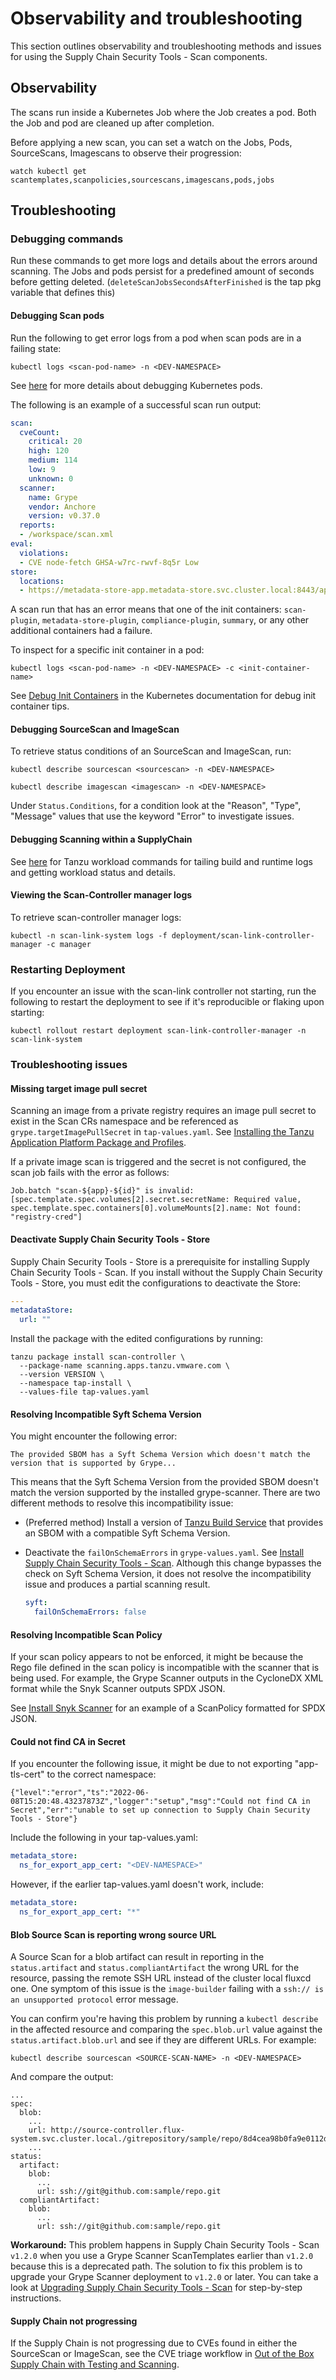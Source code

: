 # Observability and troubleshooting

This section outlines observability and troubleshooting methods and issues for using the Supply Chain Security Tools - Scan components.

## <a id="observability"></a> Observability

The scans  run inside a Kubernetes Job where the Job creates a pod. Both the Job and pod are cleaned up after completion.

Before applying a new scan, you can set a watch on the Jobs, Pods, SourceScans, Imagescans to observe their progression:
```console
watch kubectl get scantemplates,scanpolicies,sourcescans,imagescans,pods,jobs
```

## <a id="troubleshooting"></a> Troubleshooting

### <a id="debugging-commands"></a> Debugging commands

Run these commands to get more logs and details about the errors around scanning. The Jobs and pods persist for a predefined amount of seconds before getting deleted. (`deleteScanJobsSecondsAfterFinished` is the tap pkg variable that defines this)

####  <a id="debugging-scan-pods"></a> Debugging Scan pods

Run the following to get error logs from a pod when scan pods are in a failing state:

```console
kubectl logs <scan-pod-name> -n <DEV-NAMESPACE>
```
See [here](https://jamesdefabia.github.io/docs/user-guide/kubectl/kubectl_logs/) for more details about debugging Kubernetes pods.

The following is an example of a successful scan run output:
```yaml
scan:
  cveCount:
    critical: 20
    high: 120
    medium: 114
    low: 9
    unknown: 0
  scanner:
    name: Grype
    vendor: Anchore
    version: v0.37.0
  reports:
  - /workspace/scan.xml
eval:
  violations:
  - CVE node-fetch GHSA-w7rc-rwvf-8q5r Low
store:
  locations:
  - https://metadata-store-app.metadata-store.svc.cluster.local:8443/api/sources?repo=hound&sha=5805c6502976c10f5529e7f7aeb0af0c370c0354&org=houndci
```
A scan run that has an error means that one of the init containers: `scan-plugin`, `metadata-store-plugin`, `compliance-plugin`, `summary`, or any other additional containers had a failure.

To inspect for a specific init container in a pod:

```console
kubectl logs <scan-pod-name> -n <DEV-NAMESPACE> -c <init-container-name>
```
See [Debug Init Containers](https://kubernetes.io/docs/tasks/debug/debug-application/debug-init-containers/) in the Kubernetes documentation for debug init container tips.

####  <a id="debug-source-image-scan"></a> Debugging SourceScan and ImageScan

To retrieve status conditions of an SourceScan and ImageScan, run:

```console
kubectl describe sourcescan <sourcescan> -n <DEV-NAMESPACE>
```

```console
kubectl describe imagescan <imagescan> -n <DEV-NAMESPACE>
```

Under `Status.Conditions`, for a condition look at the "Reason", "Type", "Message" values that use the keyword "Error" to investigate issues.

#### <a id="debug-scanning-in-supplychain"></a> Debugging Scanning within a SupplyChain

See [here](../cli-plugins/apps/debug-workload.md) for Tanzu workload commands for tailing build and runtime logs and getting workload status and details.


#### <a id="view-scan-controller-manager-logs"></a> Viewing the Scan-Controller manager logs

To retrieve scan-controller manager logs:
```console
kubectl -n scan-link-system logs -f deployment/scan-link-controller-manager -c manager
```

### <a id="restarting-deployment"></a> Restarting Deployment

If you encounter an issue with the scan-link controller not starting, run the following to restart the deployment to see if it's reproducible or flaking upon starting:

```console
kubectl rollout restart deployment scan-link-controller-manager -n scan-link-system
```

### <a id="troubleshooting-issues"></a> Troubleshooting issues

#### <a id="miss-img-ps"></a> Missing target image pull secret

Scanning an image from a private registry requires an image pull secret to exist in the Scan CRs namespace and be referenced as `grype.targetImagePullSecret` in `tap-values.yaml`. See [Installing the Tanzu Application Platform Package and Profiles](../install.md).

If a private image scan is triggered and the secret is not configured, the scan job fails with the error as follows:

```console
Job.batch "scan-${app}-${id}" is invalid: [spec.template.spec.volumes[2].secret.secretName: Required value, spec.template.spec.containers[0].volumeMounts[2].name: Not found: "registry-cred"]
```

#### <a id="disable-scst-store"></a> Deactivate Supply Chain Security Tools - Store

Supply Chain Security Tools - Store is a prerequisite for installing Supply Chain Security Tools - Scan.
If you install without the Supply Chain Security Tools - Store, you must edit the
configurations to deactivate the Store:

  ```yaml
  ---
  metadataStore:
    url: ""
  ```

  Install the package with the edited configurations by running:

  ```console
  tanzu package install scan-controller \
    --package-name scanning.apps.tanzu.vmware.com \
    --version VERSION \
    --namespace tap-install \
    --values-file tap-values.yaml
  ```

#### <a id="incompatible-syft-schema-version"></a> Resolving Incompatible Syft Schema Version

  You might encounter the following error:

  ```console
  The provided SBOM has a Syft Schema Version which doesn't match the version that is supported by Grype...
  ```

  This means that the Syft Schema Version from the provided SBOM doesn't match the version supported by the installed grype-scanner. There are two different methods to resolve this incompatibility issue:

  - (Preferred method) Install a version of [Tanzu Build Service](../tanzu-build-service/tbs-about.md) that provides an SBOM with a compatible Syft Schema Version.
  - Deactivate the `failOnSchemaErrors` in `grype-values.yaml`. See [Install Supply Chain Security Tools - Scan](install-scst-scan.md). Although this change bypasses the check on Syft Schema Version, it does not resolve the incompatibility issue and produces a partial scanning result.

    ```yaml
    syft:
      failOnSchemaErrors: false
    ```

#### <a id="incompatible-scan-policy"></a> Resolving Incompatible Scan Policy
  If your scan policy appears to not be enforced, it might be because the Rego file defined in the scan policy is incompatible with the scanner that is being used. For example, the Grype Scanner outputs in the CycloneDX XML format while the Snyk Scanner outputs SPDX JSON.

  See [Install Snyk Scanner](install-snyk-integration.md#a-idverifya-verify-integration-with-snyk) for an example of a ScanPolicy formatted for SPDX JSON.

#### <a id="ca-not-found-in-secret"></a> Could not find CA in Secret

  If you encounter the following issue, it might be due to not exporting  "app-tls-cert" to the correct namespace:

  ```console
  {"level":"error","ts":"2022-06-08T15:20:48.43237873Z","logger":"setup","msg":"Could not find CA in Secret","err":"unable to set up connection to Supply Chain Security Tools - Store"}
  ```

  Include the following in your tap-values.yaml:

  ```yaml
  metadata_store:
    ns_for_export_app_cert: "<DEV-NAMESPACE>"
  ```

  However, if the earlier tap-values.yaml doesn't work, include:

  ```yaml
  metadata_store:
    ns_for_export_app_cert: "*"
  ```

#### <a id="reporting-wrong-blob-url"></a> Blob Source Scan is reporting wrong source URL

  A Source Scan for a blob artifact can result in reporting in the `status.artifact` and `status.compliantArtifact` the wrong URL for the resource, passing the remote SSH URL instead of the cluster local fluxcd one. One symptom of this issue is the `image-builder` failing with a `ssh:// is an unsupported protocol` error message.

  You can confirm you're having this problem by running a `kubectl describe` in the affected resource and comparing the `spec.blob.url` value against the `status.artifact.blob.url` and see if they are different URLs. For example:

  ```console
  kubectl describe sourcescan <SOURCE-SCAN-NAME> -n <DEV-NAMESPACE>
  ```

  And compare the output:

  ```console
  ...
  spec:
    blob:
      ...
      url: http://source-controller.flux-system.svc.cluster.local./gitrepository/sample/repo/8d4cea98b0fa9e0112d58414099d0229f190f7f1.tar.gz
      ...
  status:
    artifact:
      blob:
        ...
        url: ssh://git@github.com:sample/repo.git
    compliantArtifact:
      blob:
        ...
        url: ssh://git@github.com:sample/repo.git
  ```

  **Workaround:** This problem happens in Supply Chain Security Tools - Scan `v1.2.0` when you use a Grype Scanner ScanTemplates earlier than  `v1.2.0` because this is a deprecated path. The solution to fix this problem is to upgrade your Grype Scanner deployment to `v1.2.0` or later. You can take a look at [Upgrading Supply Chain Security Tools - Scan](upgrading.md#upgrade-to-1-2-0) for step-by-step instructions.

  #### <a id="supply-chain-stops"></a> Supply Chain not progressing

  If the Supply Chain is not progressing due to CVEs found in either the SourceScan or ImageScan, see the CVE triage workflow in [Out of the Box Supply Chain with Testing and Scanning](../scc/ootb-supply-chain-testing-scanning.hbs.md#a-idcve-triage-workflowa-cve-triage-workflow).
